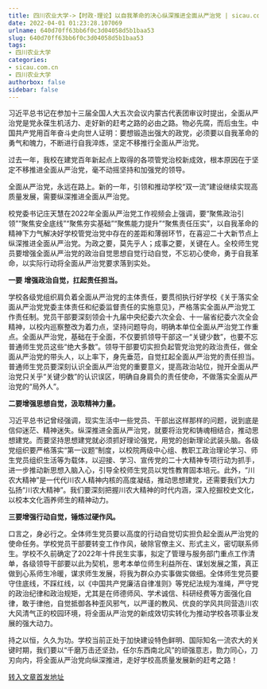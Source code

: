 ```yaml
---
title: 四川农业大学->【时政·理论】以自我革命的决心纵深推进全面从严治党 | sicau.com.cn
date: 2022-04-01 01:23:28.107069
urlname: 640d70ff63bb6f0c3d04058d5b1baa53
slug: 640d70ff63bb6f0c3d04058d5b1baa53
tags: 
- 四川农业大学
categories:
- sicau.com.cn
- 四川农业大学
authorbox: false
sidebar: false
---
```

习近平总书记在参加十三届全国人大五次会议内蒙古代表团审议时提出，全面从严治党是党永葆生机活力、走好新的赶考之路的必由之路。物必先腐，而后虫生。中国共产党用百年奋斗史向世人证明：要想锻造出强大的政党，必须要以自我革命的勇气和魄力，不断进行自我淬炼，坚定不移推行全面从严治党。

过去一年，我校在建党百年新起点上取得的各项管党治校新成效，根本原因在于坚定不移推进全面从严治党，毫不动摇坚持和加强党的领导。
<!--more-->
全面从严治党，永远在路上。新的一年，引领和推动学校“双一流”建设继续实现高质量发展，需要纵深推进全面从严治党。

校党委书记庄天慧在2022年全面从严治党工作视频会上强调，要“聚焦政治引领”“聚焦安全底线”“聚焦夯实基础”“聚焦能力提升”“聚焦责任压实”，以自我革命的精神下力气解决好学校管党治党中存在的差距和薄弱环节，在喜迎二十大新节点上纵深推进全面从严治党。为政之要，莫先乎人；成事之要，关键在人。全校师生党员要增强全面从严治党的政治自觉思想自觉行动自觉，不忘初心使命，勇于自我革命，以实际行动将全面从严治党要求落到实处。

**一要** **增强政治自觉，扛起责任担当。**

学校各级党组织肩负着全面从严治党的主体责任，要贯彻执行好学校《关于落实全面从严治党党委主体责任和纪委监督责任的实施意见》，严格落实全面从严治党工作责任制。党员干部要深刻领会十九届中央纪委六次全会、十一届省纪委六次全会精神，以校内巡察整改为着力点，坚持问题导向，明确本单位全面从严治党工作重点。全面从严治党，基础在于全面，不仅要抓领导干部这一“关键少数”，也要不忘普通师生党员这些“绝大多数”。领导干部要切实担负起管党治党的政治责任，做全面从严治党的带头人，以上率下，身先垂范，自觉扛起全面从严治党的责任担当。普通师生党员要深刻认识全面从严治党的重要意义，提高政治站位，抛开全面从严治党只关乎“关键少数”的认识误区，明确自身肩负的责任使命，不做落实全面从严治党的“局外人”。

**二要增强思想自觉，汲取精神力量。**

习近平总书记曾经强调，现实生活中一些党员、干部出这样那样的问题，说到底是信仰迷茫、精神迷失。纵深推进全面从严治党，就要将治党和铸魂相结合，推动思想建党。而要坚持思想建党就必须抓好理论强党，用党的创新理论武装头脑。各级党组织要严格落实“第一议题”制度，以校院两级中心组、教职工政治理论学习、师生党员组织生活等为载体，以迎接、学习、宣传党的二十大精神专项行动为抓手，进一步推动新思想入脑入心，引导全校师生党员以党性教育固本培元。此外，“川农大精神”是一代代川农人精神内核的高度凝结，推动思想建党，还需要我们大力弘扬“川农大精神”。我们要深刻把握川农大精神的时代内涵，深入挖掘校史文化，以校本文化涵养师生的精神动力。

**三要增强行动自觉，锤炼过硬作风。**

口言之，身必行之。全体师生党员要以高度的行动自觉切实担负起全面从严治党的使命任务。学校党员干部要转变工作作风，破除官僚主义、形式主义，密切联系师生。学校不久前确定了2022年十件民生实事，拟定了管理与服务部门重点工作清单，各级领导干部要以此为契机，思考本单位师生利益所在、谋划发展之策，真正做到心系师生冷暖，谋求师生发展，将我为群众办实事做实做细。全体师生党员要守住底线，不踩红线，以《中国共产党廉洁自律准则》等党纪法规为准绳，严守党的政治纪律和政治规矩，尤其是在师德师风、学术诚信、科研经费等方面强化自律，敢于律他，自觉抵御各种歪风邪气，以严谨的教风、优良的学风共同营造川农大风清气正的校园环境，将全面从严治党的新成效切实转化为推动学校各项事业发展的强大动力。

持之以恒，久久为功。学校当前正处于加快建设特色鲜明、国际知名一流农大的关键时期，我们要以“千磨万击还坚劲，任尔东西南北风”的顽强意志，勠力同心，刀刃向内，将全面从严治党向纵深推进，走好学校高质量发展新的赶考之路！



[转入文章首发地址](https://news.sicau.edu.cn/info/1135/67098.htm)